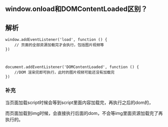 
## window.onload和DOMContentLoaded区别？

## 解析
```
window.addEventListener('load', function () {
    // 页面的全部资源加载完才会执行，包括图片视频等
})



document.addEventListener('DOMContentLoaded', function () {
    //DOM 渲染完即可执行，此时的图片视频可能还没有加载完
})

```



### 补充

当页面加载script时候会等到script里面内容加载完，再执行之后的dom的，

而页面加载到img时候，会直接执行后面的dom，不会等img里面资源加载完了再执行的。
